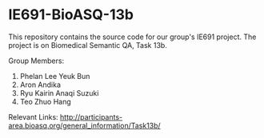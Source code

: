 # IE691-BioASQ-13b

This repository contains the source code for our group's IE691 project. The project is on Biomedical Semantic QA, Task 13b.

Group Members:
1. Phelan Lee Yeuk Bun
2. Aron Andika
3. Ryu Kairin Anaqi Suzuki
4. Teo Zhuo Hang

Relevant Links:
http://participants-area.bioasq.org/general_information/Task13b/
